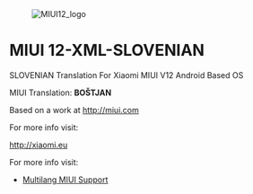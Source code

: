 
<dl><dd><img src="https://i.imgur.com/erbkbaC.jpg" border="0" alt="MIUI12_logo"></a></dd></dl>

# MIUI 12-XML-SLOVENIAN

SLOVENIAN Translation For Xiaomi MIUI V12 Android Based OS


 MIUI Translation: **BOŠTJAN**

 Based on a work at http://miui.com


 For more info visit:
 
   http://xiaomi.eu

 
 For more info visit:
- [Multilang MIUI Support](http://xiaomi.eu) 


